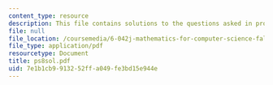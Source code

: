 ```yaml
---
content_type: resource
description: This file contains solutions to the questions asked in problem set 8.
file: null
file_location: /coursemedia/6-042j-mathematics-for-computer-science-fall-2005/7e1b1cb9913252ffa049fe3bd15e944e_ps8sol.pdf
file_type: application/pdf
resourcetype: Document
title: ps8sol.pdf
uid: 7e1b1cb9-9132-52ff-a049-fe3bd15e944e
---
```


